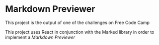 # Markdown Previewer

This project is the output of one of the challenges on Free Code Camp

This project uses React in conjunction with the Marked library in order to implement a *Markdown Previewer* 